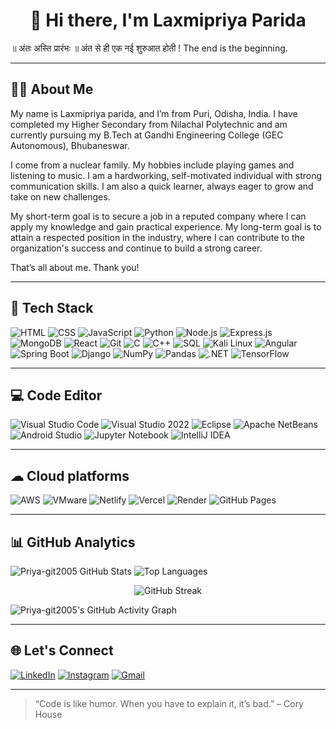 <h1 align="center">👋 Hi there, I'm Laxmipriya Parida</h1>

॥ अंतः अस्ति प्रारंभः ॥ अंत से ही एक नई शुरुआत होती ! The end is the beginning.

---

## 🧑‍💻 About Me

My name is Laxmipriya parida, and I’m from Puri, Odisha, India. I have completed my Higher Secondary from Nilachal Polytechnic and am currently pursuing my B.Tech at Gandhi Engineering College (GEC Autonomous), Bhubaneswar.

I come from a nuclear family. My hobbies include playing games and listening to music.
I am a hardworking, self-motivated individual with strong communication skills. I am also a quick learner, always eager to grow and take on new challenges.

My short-term goal is to secure a job in a reputed company where I can apply my knowledge and gain practical experience.
My long-term goal is to attain a respected position in the industry, where I can contribute to the organization's success and continue to build a strong career.

That’s all about me. Thank you!

---

## 💼 Tech Stack

![HTML](https://img.shields.io/badge/HTML-E34F26?style=flat-square&logo=html5&logoColor=white)
![CSS](https://img.shields.io/badge/CSS-1572B6?style=flat-square&logo=css3&logoColor=white)
![JavaScript](https://img.shields.io/badge/JavaScript-F7DF1E?style=flat-square&logo=javascript&logoColor=black)
![Python](https://img.shields.io/badge/Python-3776AB?style=flat-square&logo=python&logoColor=white)
![Node.js](https://img.shields.io/badge/Node.js-339933?style=flat-square&logo=nodedotjs&logoColor=white)
![Express.js](https://img.shields.io/badge/Express.js-000000?style=flat-square&logo=express&logoColor=white)
![MongoDB](https://img.shields.io/badge/MongoDB-4EA94B?style=flat-square&logo=mongodb&logoColor=white)
![React](https://img.shields.io/badge/React-20232A?style=flat-square&logo=react&logoColor=61DAFB)
![Git](https://img.shields.io/badge/Git-F05032?style=flat-square&logo=git&logoColor=white)
![C](https://img.shields.io/badge/C-A8B9CC?style=flat-square&logo=c&logoColor=white)
![C++](https://img.shields.io/badge/C++-00599C?style=flat-square&logo=c%2B%2B&logoColor=white)
![SQL](https://img.shields.io/badge/SQL-4479A1?style=flat-square&logo=mysql&logoColor=white)
![Kali Linux](https://img.shields.io/badge/Kali_Linux-557C94?style=flat-square&logo=kalilinux&logoColor=white)
![Angular](https://img.shields.io/badge/Angular-DD0031?style=flat-square&logo=angular&logoColor=white)
![Spring Boot](https://img.shields.io/badge/Spring%20Boot-6DB33F?style=flat-square&logo=spring-boot&logoColor=white)
![Django](https://img.shields.io/badge/Django-092E20?style=flat-square&logo=django&logoColor=white)
![NumPy](https://img.shields.io/badge/NumPy-013243?style=flat-square&logo=numpy&logoColor=white)
![Pandas](https://img.shields.io/badge/Pandas-150458?style=flat-square&logo=pandas&logoColor=white)
![.NET](https://img.shields.io/badge/.NET-512BD4?style=flat-square&logo=dotnet&logoColor=white)
![TensorFlow](https://img.shields.io/badge/TensorFlow-FF6F00?style=flat-square&logo=tensorflow&logoColor=white)


---

## 💻 Code Editor
![Visual Studio Code](https://img.shields.io/badge/Visual%20Studio%20Code-007ACC?style=flat-square&logo=visual-studio-code&logoColor=white)
![Visual Studio 2022](https://img.shields.io/badge/Visual%20Studio%202022-5C2D91?style=flat-square&logo=visual-studio&logoColor=white)
![Eclipse](https://img.shields.io/badge/Eclipse-2C2255?style=flat-square&logo=eclipseide&logoColor=white)
![Apache NetBeans](https://img.shields.io/badge/Apache%20NetBeans-1B6AC6?style=flat-square&logo=apache-netbeans-ide&logoColor=white)
![Android Studio](https://img.shields.io/badge/Android%20Studio-3DDC84?style=flat-square&logo=android-studio&logoColor=white)
![Jupyter Notebook](https://img.shields.io/badge/Jupyter-F37626?style=flat-square&logo=jupyter&logoColor=white)
![IntelliJ IDEA](https://img.shields.io/badge/IntelliJ%20IDEA-000000?style=flat-square&logo=intellij-idea&logoColor=white)

---
## ☁ Cloud platforms
![AWS](https://img.shields.io/badge/AWS-232F3E?style=flat-square&logo=amazonaws&logoColor=white)
![VMware](https://img.shields.io/badge/VMware-607078?style=flat-square&logo=vmware&logoColor=white)
![Netlify](https://img.shields.io/badge/Netlify-00C7B7?style=flat-square&logo=netlify&logoColor=white)
![Vercel](https://img.shields.io/badge/Vercel-000000?style=flat-square&logo=vercel&logoColor=white)
![Render](https://img.shields.io/badge/Render-46E3B7?style=flat-square&logo=render&logoColor=white)
![GitHub Pages](https://img.shields.io/badge/GitHub%20Pages-222222?style=flat-square&logo=githubpages&logoColor=white)



---

## 📊 GitHub Analytics

![Priya-git2005 GitHub Stats](https://github-readme-stats.vercel.app/api?username=Priya-git2005&show_icons=true&theme=radical)
![Top Languages](https://github-readme-stats.vercel.app/api/top-langs/?username=Priya-git2005&layout=compact&theme=radical)

<p align="center">
  <img src="https://streak-stats.demolab.com?user=Priya-git2005&theme=radical" alt="GitHub Streak" />
</p>

![Priya-git2005's GitHub Activity Graph](https://github-readme-activity-graph.vercel.app/graph?username=Priya-git2005&theme=github-compact)



---

## 🌐 Let's Connect

[![LinkedIn](https://img.shields.io/badge/-LinkedIn-0077B5?style=flat-square&logo=linkedin&logoColor=white)](https://www.linkedin.com/in/omm-prakash-parida/)
[![Instagram](https://img.shields.io/badge/-Instagram-E4405F?style=flat-square&logo=instagram&logoColor=white)](https://www.instagram.com/priiiyaaa.ly/)
[![Gmail](https://img.shields.io/badge/-Email-D14836?style=flat-square&logo=gmail&logoColor=white)](mailto:plaxmipriya885@gmail.com)

---

> “Code is like humor. When you have to explain it, it’s bad.” – Cory House
